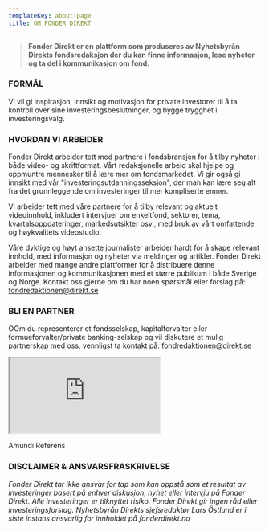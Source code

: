 ```yaml
---
templateKey: about-page
title: OM FONDER DIREKT
---
```

> **Fonder Direkt er en plattform som produseres av Nyhetsbyrån Direkts fondsredaksjon der du kan finne informasjon, lese nyheter og ta del i kommunikasjon om fond.**

### FORMÅL

Vi vil gi inspirasjon, innsikt og motivasjon for private investorer til å ta kontroll over sine investeringsbeslutninger, og bygge trygghet i investeringsvalg.

### HVORDAN VI ARBEIDER

Fonder Direkt arbeider tett med partnere i fondsbransjen for å tilby nyheter i både video- og skriftformat. Vårt redaksjonelle arbeid skal hjelpe og oppmuntre mennesker til å lære mer om fondsmarkedet. Vi gir også gi innsikt med vår "investeringsutdanningsseksjon", der man kan lære seg alt fra det grunnleggende om investeringer til mer kompliserte emner.  

Vi arbeider tett med våre partnere for å tilby relevant og aktuelt videoinnhold, inkludert intervjuer om enkeltfond, sektorer, tema, kvartalsoppdateringer, markedsutsikter osv., med bruk av vårt omfattende og høykvalitets videostudio. 

Våre dyktige og høyt ansette journalister arbeider hardt for å skape relevant innhold, med informasjon og nyheter via meldinger og artikler. Fonder Direkt arbeider med mange andre plattformer for å distribuere denne informasjonen og kommunikasjonen med et større publikum i både Sverige og Norge. Kontakt oss gjerne om du har noen spørsmål eller forslag på: <a href='mailto&#58;fo&#110;dr%&#54;5d&#97;%&#54;Btio&#110;en&#64;di%7&#50;ek%7&#52;&#37;2Es%6&#53;'>&#102;&#111;n&#100;re&#100;akt&#105;o&#110;&#101;n&#64;direkt&#46;&#115;e</a>

### BLI EN PARTNER

OOm du representerer et fondsselskap, kapitalforvalter eller formueforvalter/private banking-selskap og vil diskutere et mulig partnerskap med oss, vennligst ta kontakt på: <a href='mailto&#58;fo&#110;dr%&#54;5d&#97;%&#54;Btio&#110;en&#64;di%7&#50;ek%7&#52;&#37;2Es%6&#53;'>&#102;&#111;n&#100;re&#100;akt&#105;o&#110;&#101;n&#64;direkt&#46;&#115;e</a>

<div class="embed-responsive embed-responsive-16by9 mb-3"><iframe class="embed-responsive-item" src="https://www.youtube.com/embed/zz6C0pahNxU?rel=0" allowfullscreen></iframe></div>

<span class="image-caption">Amundi Referens</span>

### DISCLAIMER & ANSVARSFRASKRIVELSE

_Fonder Direkt tar ikke ansvar for tap som kan oppstå som et resultat av investeringer basert på enhver diskusjon, nyhet eller intervju på Fonder Direkt. Alle investeringer er tilknyttet risiko. Fonder Direkt gir ingen råd eller investeringsforslag. Nyhetsbyrån Direkts sjefsredaktør Lars Östlund er i siste instans ansvarlig for innholdet på fonderdirekt.no_

